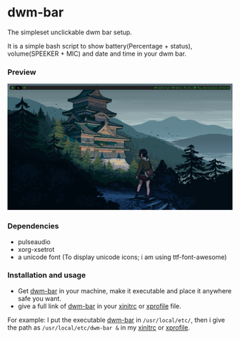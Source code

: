 # dwm-bar
The simpleset unclickable dwm bar setup.

It is a simple bash script to show battery(Percentage + status), volume(SPEEKER + MIC) and date and time in your dwm bar.

### Preview
![unclickable dwm bar](dwm_bar.png)

### Dependencies
- pulseaudio
- xorg-xsetrot
- a unicode font (To display unicode icons; i am using ttf-font-awesome)

### Installation and usage
- Get [dwm-bar](dwm-bar) in your machine, make it executable and place it anywhere safe you want.
- give a full link of [dwm-bar](dwm-bar) in your [xinitrc](https://wiki.archlinux.org/title/Xinit) or [xprofile](https://wiki.archlinux.org/title/Xprofile) file.

For example: I put the executable [dwm-bar](dwm-bar) in `/usr/local/etc/`, then i give the path as `/usr/local/etc/dwm-bar &` in my [xinitrc](https://wiki.archlinux.org/title/Xinit) or [xprofile](https://wiki.archlinux.org/title/Xprofile).
